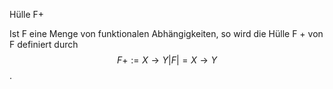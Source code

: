 Hülle F+

Ist F eine Menge von funktionalen Abhängigkeiten, so wird die Hülle F
+
von F definiert durch
$$F+ := {X → Y | F |= X → Y } $$.
